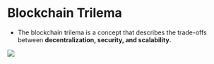 # Blockchain Trilema

<div grid="~ cols-2 gap-2" m="t-2">
<div>


- The blockchain trilema is a concept that describes the trade-offs between **decentralization, security, and scalability.**

</div>
  <div>
    <img border="rounded" src="/tsukihi-triangle.gif">
  </div>
</div>
